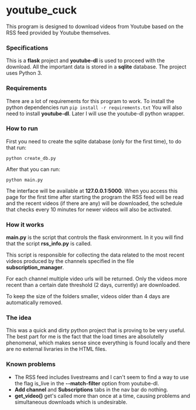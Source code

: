 # youtube_cuck

This program is designed to download videos from Youtube based on the RSS feed provided by Youtube themselves.

### Specifications
This is a **flask** project and **youtube-dl** is used to proceed with the download. All the important data is stored in a **sqlite** database. The project uses Python 3.

### Requirements
There are a lot of requirements for this program to work. To install the python dependencies run
`pip install -r requirements.txt`
You will also need to install **youtube-dl**. Later I will use the youtube-dl python wrapper.

### How to run
First you need to create the sqlite database (only for the first time), to do that run:

`python create_db.py`

After that you can run:

`python main.py`

The interface will be available at __127.0.0.1:5000__. 
When you access this page for the first time after starting the program the RSS feed will be read and the recent videos (if there are any) will be downloaded, the schedule that checks every 10 minutes for newer videos will also be activated.

### How it works
__main.py__ is the script that controls the flask environment. In it you will find that the script __rss_info.py__ is called. 

This script is responsible for collecting the data related to the most recent videos produced by the channels specified in the file __subscription_manager__. 

For each channel multiple video urls will be returned. Only the videos more recent than a certain date threshold (2 days, currently) are downloaded. 

To keep the size of the folders smaller, videos older than 4 days are automatically removed. 

### The idea
This was a quick and dirty python project that is proving to be very useful. The best part for me is the fact that the load times are absolutelly phenomenal, which makes sense since everything is found locally and there are no external livraries in the HTML files.

### Known problems
- The RSS feed includes livestreams and I can't seem to find a way to use the flag is_live in the __--match-filter__ option from youtube-dl. 
- __Add channel__ and __Subscriptions__ tabs in the nav bar do nothing.
- __get_video()__ get's called more than once at a time, causing problems and simultaneous downloads which is undesirable. 
